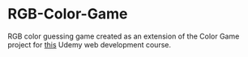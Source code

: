 # RGB-Color-Game
RGB color guessing game created as an extension of the Color Game project for [this](https://www.udemy.com/the-web-developer-bootcamp/) Udemy web development course.
